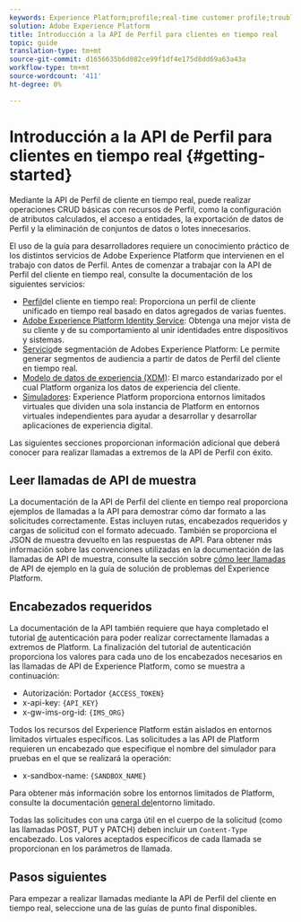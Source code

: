 ```yaml
---
keywords: Experience Platform;profile;real-time customer profile;troubleshooting;API
solution: Adobe Experience Platform
title: Introducción a la API de Perfil para clientes en tiempo real
topic: guide
translation-type: tm+mt
source-git-commit: d1656635b6d082ce99f1df4e175d8dd69a63a43a
workflow-type: tm+mt
source-wordcount: '411'
ht-degree: 0%

---
```



# Introducción a la API de Perfil para clientes en tiempo real {#getting-started}

Mediante la API de Perfil de cliente en tiempo real, puede realizar operaciones CRUD básicas con recursos de Perfil, como la configuración de atributos calculados, el acceso a entidades, la exportación de datos de Perfil y la eliminación de conjuntos de datos o lotes innecesarios.

El uso de la guía para desarrolladores requiere un conocimiento práctico de los distintos servicios de Adobe Experience Platform que intervienen en el trabajo con datos de Perfil. Antes de comenzar a trabajar con la API de Perfil del cliente en tiempo real, consulte la documentación de los siguientes servicios:

* [Perfil](../home.md)del cliente en tiempo real: Proporciona un perfil de cliente unificado en tiempo real basado en datos agregados de varias fuentes.
* [Adobe Experience Platform Identity Service](../../identity-service/home.md): Obtenga una mejor vista de su cliente y de su comportamiento al unir identidades entre dispositivos y sistemas.
* [Servicio](../../segmentation/home.md)de segmentación de Adobes Experience Platform: Le permite generar segmentos de audiencia a partir de datos de Perfil del cliente en tiempo real.
* [Modelo de datos de experiencia (XDM)](../../xdm/home.md): El marco estandarizado por el cual Platform organiza los datos de experiencia del cliente.
* [Simuladores](../../sandboxes/home.md): Experience Platform proporciona entornos limitados virtuales que dividen una sola instancia de Platform en entornos virtuales independientes para ayudar a desarrollar y desarrollar aplicaciones de experiencia digital.

Las siguientes secciones proporcionan información adicional que deberá conocer para realizar llamadas a extremos de la API de Perfil con éxito.

## Leer llamadas de API de muestra

La documentación de la API de Perfil del cliente en tiempo real proporciona ejemplos de llamadas a la API para demostrar cómo dar formato a las solicitudes correctamente. Estas incluyen rutas, encabezados requeridos y cargas de solicitud con el formato adecuado. También se proporciona el JSON de muestra devuelto en las respuestas de API. Para obtener más información sobre las convenciones utilizadas en la documentación de las llamadas de API de muestra, consulte la sección sobre [cómo leer llamadas](../../landing/troubleshooting.md#how-do-i-format-an-api-request) de API de ejemplo en la guía de solución de problemas del Experience Platform.

## Encabezados requeridos

La documentación de la API también requiere que haya completado el tutorial [de](../../tutorials/authentication.md) autenticación para poder realizar correctamente llamadas a extremos de Platform. La finalización del tutorial de autenticación proporciona los valores para cada uno de los encabezados necesarios en las llamadas de API de Experience Platform, como se muestra a continuación:

* Autorización: Portador `{ACCESS_TOKEN}`
* x-api-key: `{API_KEY}`
* x-gw-ims-org-id: `{IMS_ORG}`

Todos los recursos del Experience Platform están aislados en entornos limitados virtuales específicos. Las solicitudes a las API de Platform requieren un encabezado que especifique el nombre del simulador para pruebas en el que se realizará la operación:

* x-sandbox-name: `{SANDBOX_NAME}`

Para obtener más información sobre los entornos limitados de Platform, consulte la documentación [general del](../../sandboxes/home.md)entorno limitado.

Todas las solicitudes con una carga útil en el cuerpo de la solicitud (como las llamadas POST, PUT y PATCH) deben incluir un `Content-Type` encabezado. Los valores aceptados específicos de cada llamada se proporcionan en los parámetros de llamada.

## Pasos siguientes

Para empezar a realizar llamadas mediante la API de Perfil del cliente en tiempo real, seleccione una de las guías de punto final disponibles.